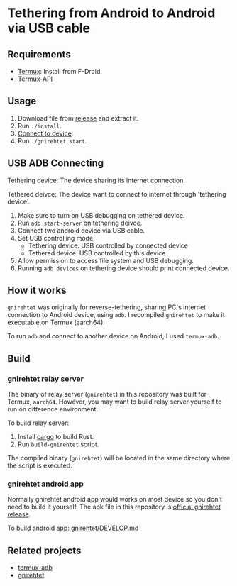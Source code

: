 # Tethering from Android to Android via USB cable

## Requirements

- [Termux](https://wiki.termux.com/wiki/Installation): Install from F-Droid.
- [Termux-API](https://wiki.termux.com/wiki/Termux:API)

## Usage

1. Download file from [release](https://github.com/AlphaBs/termux-gnirehtet/releases) and extract it.
2. Run `./install`.
3. [Connect to device](#USB-ADB-Connecting).
4. Run `./gnirehtet start`.

## USB ADB Connecting

Tethering device: The device sharing its internet connection.

Tethered deivce: The device want to connect to internet through 'tethering device'.

1. Make sure to turn on USB debugging on tethered device.
2. Run `adb start-server` on tethering deivce.
3. Connect two android device via USB cable.
4. Set USB controlling mode: 
   - Tethering device: USB controlled by connected device
   - Tethered device: USB controlled by this device
5. Allow permission to access file system and USB debugging.
6. Running `adb devices` on tethering device should print connected device.

## How it works

`gnirehtet` was originally for reverse-tethering, sharing PC's internet connection to Android device, using `adb`. I recompiled `gnirehtet` to make it executable on Termux (aarch64).

To run `adb` and connect to another device on Android, I used `termux-adb`.

## Build

### gnirehtet relay server

The binary of relay server (`gnirehtet`) in this repository was built for Termux, `aarch64`. However, you may want to build relay server yourself to run on difference environment.

To build relay server:

1. Install [cargo](https://rustup.rs/) to build Rust.
2. Run `build-gnirehtet` script.

The compiled binary (`gnirehtet`) will be located in the same directory where the script is executed.

### gnirehtet android app

Normally gnirehtet android app would works on most device so you don't need to build it yourself. The apk file in this repository is [official gnirehtet release](https://github.com/Genymobile/gnirehtet/releases).

To build android app: [gnirehtet/DEVELOP.md](https://github.com/Genymobile/gnirehtet/blob/master/DEVELOP.md)

## Related projects

- [termux-adb](https://github.com/nohajc/termux-adb)
- [gnirehtet](https://github.com/Genymobile/gnirehtet)